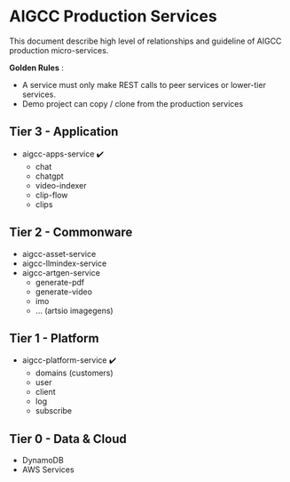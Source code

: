 # AIGCC Production Services

This document describe high level of relationships and guideline of AIGCC production micro-services.

**Golden Rules** :
- A service must only make REST calls to peer services or lower-tier services.
- Demo project can copy / clone from the production services


## Tier 3 - Application
* aigcc-apps-service ✔️
  * chat
  * chatgpt
  * video-indexer
  * clip-flow
  * clips

## Tier 2 - Commonware
* aigcc-asset-service
* aigcc-llmindex-service
* aigcc-artgen-service
  * generate-pdf
  * generate-video
  * imo
  * ... (artsio imagegens)

## Tier 1 - Platform
* aigcc-platform-service ✔️
  * domains (customers)
  * user
  * client
  * log
  * subscribe

## Tier 0 - Data & Cloud
- DynamoDB
- AWS Services
